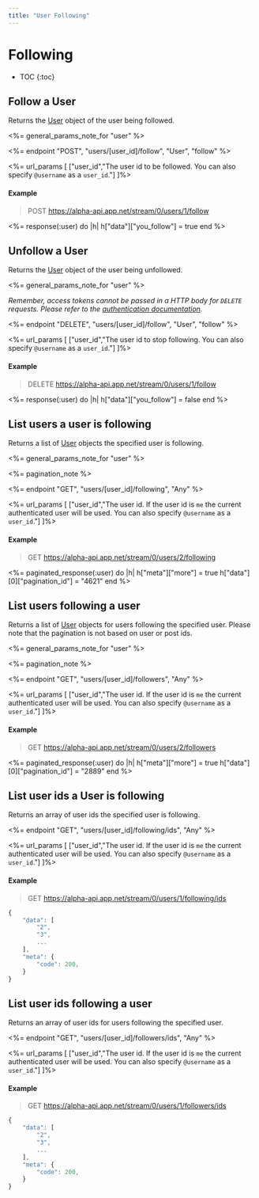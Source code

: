 ```yaml
---
title: "User Following"
---
```


# Following

* TOC
{:toc}

## Follow a User

Returns the <a href="/reference/resources/user/">User</a> object of the user being followed. 

<%= general_params_note_for "user" %>

<%= endpoint "POST", "users/[user_id]/follow", "User", "follow" %>

<%= url_params [
  ["user_id","The user id to be followed. You can also specify <code>@username</code> as a <code>user_id</code>."]
]%>

#### Example

> POST https://alpha-api.app.net/stream/0/users/1/follow

<%= response(:user) do |h|
    h["data"]["you_follow"] = true
end %>

## Unfollow a User

Returns the <a href="/reference/resources/user/">User</a> object of the user being unfollowed.

<%= general_params_note_for "user" %>

*Remember, access tokens cannot be passed in a HTTP body for ```DELETE``` requests. Please refer to the [authentication documentation](/reference/authentication/#making-authenticated-api-requests).*

<%= endpoint "DELETE", "users/[user_id]/follow", "User", "follow" %>

<%= url_params [
  ["user_id","The user id to stop following. You can also specify <code>@username</code> as a <code>user_id</code>."]
]%>

#### Example

> DELETE https://alpha-api.app.net/stream/0/users/1/follow

<%= response(:user) do |h|
    h["data"]["you_follow"] = false
end %>

## List users a user is following

Returns a list of <a href="/reference/resources/user/">User</a> objects the specified user is following.

<%= general_params_note_for "user" %>

<%= pagination_note %>

<%= endpoint "GET", "users/[user_id]/following", "Any" %>

<%= url_params [
  ["user_id","The user id. If the user id is <code>me</code> the current authenticated user will be used. You can also specify <code>@username</code> as a <code>user_id</code>."]
]%>

#### Example

> GET https://alpha-api.app.net/stream/0/users/2/following

<%= paginated_response(:user) do |h|
    h["meta"]["more"] = true
    h["data"][0]["pagination_id"] = "4621"
end %>

## List users following a user

Returns a list of <a href="/reference/resources/user/">User</a> objects for users following the specified user. Please note that the pagination is not based on user or post ids.

<%= general_params_note_for "user" %>

<%= pagination_note %>

<%= endpoint "GET", "users/[user_id]/followers", "Any" %>

<%= url_params [
  ["user_id","The user id. If the user id is <code>me</code> the current authenticated user will be used. You can also specify <code>@username</code> as a <code>user_id</code>."]
]%>

#### Example

> GET https://alpha-api.app.net/stream/0/users/2/followers

<%= paginated_response(:user) do |h|
    h["meta"]["more"] = true
    h["data"][0]["pagination_id"] = "2889"
end %>

## List user ids a User is following

Returns an array of user ids the specified user is following.

<%= endpoint "GET", "users/[user_id]/following/ids", "Any" %>

<%= url_params [
  ["user_id","The user id. If the user id is <code>me</code> the current authenticated user will be used. You can also specify <code>@username</code> as a <code>user_id</code>."]
]%>

#### Example

> GET https://alpha-api.app.net/stream/0/users/1/following/ids

~~~ js
{
    "data": [
        "2",
        "3",
        ...
    ],
    "meta": {
        "code": 200,
    }
}
~~~

## List user ids following a user

Returns an array of user ids for users following the specified user.

<%= endpoint "GET", "users/[user_id]/followers/ids", "Any" %>

<%= url_params [
  ["user_id","The user id. If the user id is <code>me</code> the current authenticated user will be used. You can also specify <code>@username</code> as a <code>user_id</code>."]
]%>

#### Example

> GET https://alpha-api.app.net/stream/0/users/1/followers/ids

~~~ js
{
    "data": [
        "2",
        "3",
        ...
    ],
    "meta": {
        "code": 200,
    }
}
~~~

